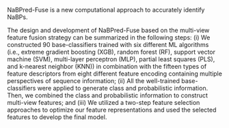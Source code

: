 NaBPred-Fuse is a new computational approach to accurately identify NaBPs. 

The design and development of NaBPred-Fuse based on the multi-view feature fusion strategy can be summarized in the following steps: (i) We constructed 90 base-classifiers trained with six different ML algorithms (i.e., extreme gradient boosting (XGB), random forest (RF), support vector machine (SVM), multi-layer perceptron (MLP), partial least squares (PLS), and k-nearest neighbor (KNN)) in combination with the fifteen types of feature descriptors from eight different feature encoding containing multiple perspectives of sequence information; (ii) All the well-trained base-classifiers were applied to generate class and probabilistic information. Then, we combined the class and probabilistic information to construct multi-view features; and (iii) We utilized a two-step feature selection approaches to optimize our feature representations and used the selected features to develop the final model. 
